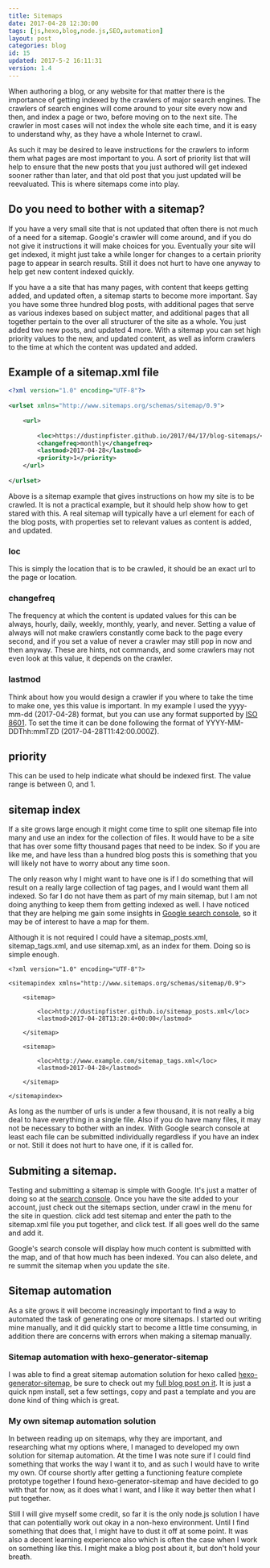 ```yaml
---
title: Sitemaps
date: 2017-04-28 12:30:00
tags: [js,hexo,blog,node.js,SEO,automation]
layout: post
categories: blog
id: 15
updated: 2017-5-2 16:11:31
version: 1.4
---
```


When authoring a blog, or any website for that matter there is the importance of getting indexed by the crawlers of major search engines. The crawlers of search engines will come around to your site every now and then, and index a page or two, before moving on to the next site. The crawler in most cases will not index the whole site each time, and it is easy to understand why, as they have a whole Internet to crawl.

<!-- more -->

As such it may be desired to leave instructions for the crawlers to inform them what pages are most important to you. A sort of priority list that will help to ensure that the new posts that you just authored will get indexed sooner rather than later, and that old post that you just updated will be reevaluated. This is where sitemaps come into play.

## Do you need to bother with a sitemap?

If you have a very small site that is not updated that often there is not much of a need for a sitemap. Google's crawler will come around, and if you do not give it instructions it will make choices for you. Eventually your site will get indexed, it might just take a while longer for changes to a certain priority page to appear in search results. Still it does not hurt to have one anyway to help get new content indexed quickly.

If you have a a site that has many pages, with content that keeps getting added, and updated often, a sitemap starts to become more important. Say you have some three hundred blog posts, with additional pages that serve as various indexes based on subject matter, and additional pages that all together pertain to the over all structurer of the site as a whole. You just added two new posts, and updated 4 more. With a sitemap you can set high priority values to the new, and updated content, as well as inform crawlers to the time at which the content was updated and added.

## Example of a sitemap.xml file

```xml
<?xml version="1.0" encoding="UTF-8"?>
 
<urlset xmlns="http://www.sitemaps.org/schemas/sitemap/0.9">
 
    <url>
 
        <loc>https://dustinpfister.github.io/2017/04/17/blog-sitemaps/</loc>
        <changefreq>monthly</changefreq>
        <lastmod>2017-04-28</lastmod>
        <priority>1</priority>
    </url>
 
</urlset>
```

Above is a sitemap example that gives instructions on how my site is to be crawled. It is not a practical example, but it should help show how to get stared with this. A real sitemap will typically have a url element for each of the blog posts, with properties set to relevant values as content is added, and updated.

### loc

This is simply the location that is to be crawled, it should be an exact url to the page or location.

### changefreq

The frequency at which the content is updated values for this can be always, hourly, daily, weekly, monthly, yearly, and never. Setting a value of always will not make crawlers constantly come back to the page every second, and if you set a value of never a crawler may still pop in now and then anyway. These are hints, not commands, and some crawlers may not even look at this value, it depends on the crawler.

### lastmod

Think about how you would design a crawler if you where to take the time to make one, yes this value is important. In my example I used the yyyy-mm-dd (2017-04-28) format, but you can use any format supported by [ISO 8601](https://www.w3.org/TR/NOTE-datetime). To set the time it can be done following the format of YYYY-MM-DDThh:mmTZD (2017-04-28T11:42:00.000Z).

## priority

This can be used to help indicate what should be indexed first. The value range is between 0, and 1.

## sitemap index

If a site grows large enough it might come time to split one sitemap file into many and use an index for the collection of files. It would have to be a site that has over some fifty thousand pages that need to be index. So if you are like me, and have less than a hundred blog posts this is something that you will likely not have to worry about any time soon.

The only reason why I might want to have one is if I do something that will result on a really large collection of tag pages, and I would want them all indexed. So far I do not have them as part of my main sitemap, but I am not doing anything to keep them from getting indexed as well. I have noticed that they are helping me gain some insights in [Google search console](https://www.google.com/webmasters), so it may be of interest to have a map for them.

Although it is not required I could have a sitemap_posts.xml, sitemap_tags.xml, and use sitemap.xml, as an index for them. Doing so is simple enough.

```
<?xml version="1.0" encoding="UTF-8"?>
 
<sitemapindex xmlns="http://www.sitemaps.org/schemas/sitemap/0.9">
 
    <sitemap>
 
        <loc>http://dustinpfister.github.io/sitemap_posts.xml</loc>
        <lastmod>2017-04-28T13:20:4+00:00</lastmod>
 
    </sitemap>
 
    <sitemap>
 
        <loc>http://www.example.com/sitemap_tags.xml</loc>
        <lastmod>2017-04-28</lastmod>
 
    </sitemap>
 
</sitemapindex>
```

As long as the number of urls is under a few thousand, it is not really a big deal to have everything in a single file. Also if you do have many files, it may not be necessary to bother with an index. With Google search console at least each file can be submitted individually regardless if you have an index or not. Still it does not hurt to have one, if it is called for.

## Submiting a sitemap.

Testing and submitting a sitemap is simple with Google. It's just a matter of doing so at the [search console](https://www.google.com/webmasters/). Once you have the site added to your account, just check out the sitemaps section, under crawl in the menu for the site in question. click add test sitemap and enter the path to the sitemap.xml file you put together, and click test. If all goes well do the same and add it.

Google's search console will display how much content is submitted with the map, and of that how much has been indexed. You can also delete, and re summit the sitemap when you update the site.

## Sitemap automation

As a site grows it will become increasingly important to find a way to automated the task of generating one or more sitemaps. I started out writing mine manually, and it did quickly start to become a little time consuming, in addition there are concerns with errors when making a sitemap manually.

### Sitemap automation with hexo-generator-sitemap

I was able to find a great sitemap automation solution for hexo called [hexo-generator-sitemap](https://www.npmjs.com/package/hexo-generator-sitemap), be sure to check out my [full blog post on it](https://dustinpfister.github.io/2017/05/02/hexo-sitemap-automation/). It is just a quick npm install, set a few settings, copy and past a template and you are done kind of thing which is great.

### 

### My own sitemap automation solution

In between reading up on sitemaps, why they are important, and researching what my options where, I managed to developed my own solution for sitemap automation. At the time I was note sure if I could find something that works the way I want it to, and as such I would have to write my own. Of course shortly after getting a functioning feature complete prototype together I found hexo-generator-sitemap and have decided to go with that for now, as it does what I want, and I like it way better then what I put together.

Still I will give myself some credit, so far it is the only node.js solution I have that can potentially work out okay in a non-hexo environment. Until I find something that does that, I might have to dust it off at some point. It was also a decent learning experience also which is often the case when I work on something like this. I might make a blog post about it, but don't hold your breath.